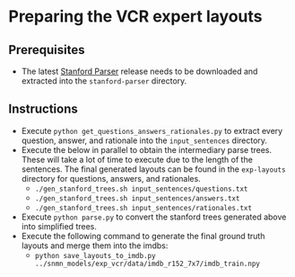# Preparing the VCR expert layouts

## Prerequisites
* The latest [Stanford Parser](https://nlp.stanford.edu/software/lex-parser.html#Download) release needs to be downloaded and extracted into the `stanford-parser` directory.

## Instructions
* Execute `python get_questions_answers_rationales.py` to extract every question, answer, and rationale into the `input_sentences` directory.
* Execute the below in parallel to obtain the intermediary parse trees. These will take a lot of time to execute due to the length of the sentences. The final generated layouts can be found in the `exp-layouts` directory for questions, answers, and rationales.
  * `./gen_stanford_trees.sh input_sentences/questions.txt`
  * `./gen_stanford_trees.sh input_sentences/answers.txt`
  * `./gen_stanford_trees.sh input_sentences/rationales.txt`
* Execute `python parse.py` to convert the stanford trees generated above into simplified trees.
* Execute the following command to generate the final ground truth layouts and merge them into the imdbs:
  * `python save_layouts_to_imdb.py ../snmn_models/exp_vcr/data/imdb_r152_7x7/imdb_train.npy`
